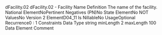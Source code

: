 

dFacility.02
dFacility.02 - Facility Name
Definition
The name of the facility.
National ElementNoPertinent Negatives (PN)No
State ElementNo
NOT ValuesNo
Version 2 ElementD04_11
Is NillableNo
UsageOptional
Recurrence0 : 1
Constraints
Data Type
string
minLength
2
maxLength
100
Data Element Comment